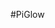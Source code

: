 <!--
---
name: PiGlow
manufacturer: Pimoroni
url: https://github.com/pimoroni/piglow
github: https://github.com/pimoroni/piglow
buy: http://shop.pimoroni.com/products/piglow
description: Simply 18 LEDs in a spiral pattern controllable in Python.
pincount: 26
pin:
  '1': {}
  '2': {}
  '3':
    mode: i2c
  '5':
    mode: i2c
  '14': {}
  '17': {}
-->
#PiGlow